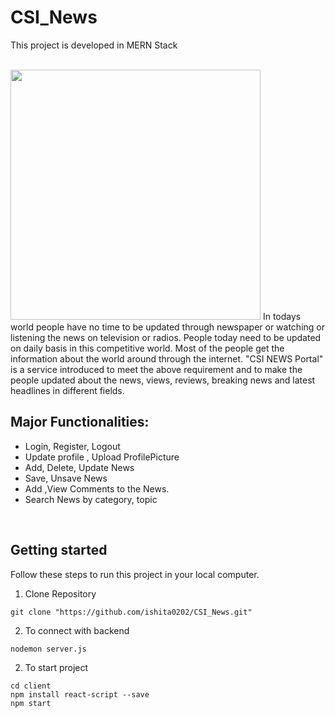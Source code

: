 # CSI_News

This project is developed in MERN Stack

<br>
<img src="https://github.com/ishita0202/CSI_News/blob/master/client/src/images/logo_white.png" width="400" height="400">
In todays world people have no time to be updated through newspaper or watching or listening the news on television or radios. People today need to be updated on daily basis in this competitive world. Most of the people get the information about the world around through the internet. "CSI NEWS Portal" is a service introduced to meet the above requirement and to make the people updated about the news, views, reviews, breaking news and latest headlines in different fields.
<br>

## Major Functionalities: 
- Login, Register, Logout 
- Update profile , Upload ProfilePicture
- Add, Delete, Update News
- Save, Unsave News
- Add ,View Comments to the News.
- Search News by category, topic
<br>

## Getting started
Follow these steps to run this project in your local computer.
1. Clone Repository
```
git clone "https://github.com/ishita0202/CSI_News.git"
```
2. To connect with backend
```
nodemon server.js
```

2. To start project
```
cd client
npm install react-script --save
npm start
```

